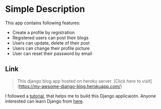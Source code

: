 # Simple Description

This app contains following features:
 - Create a profile by registration
 - Registered users can post their blogs
 - Users can update, delete of their post
 - Users can change their profile picture
 - User can reset their password by email


## Link

<!-- Blockquote -->
>This django blog app hosted on heroku server. [Click here to visit] (https://my-awsome-django-blog.herokuapp.com/)

I followed a [tutorial](https://www.youtube.com/playlist?list=PL-osiE80TeTtoQCKZ03TU5fNfx2UY6U4p), that helps me to build this Django applicaiotn. Anyone interested can learn Django from [here](https://www.youtube.com/playlist?list=PL-osiE80TeTtoQCKZ03TU5fNfx2UY6U4p).